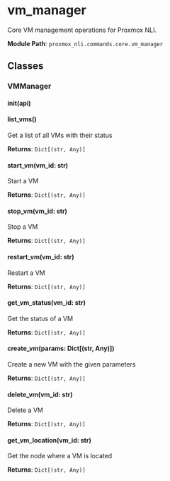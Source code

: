 # vm_manager

Core VM management operations for Proxmox NLI.

**Module Path**: `proxmox_nli.commands.core.vm_manager`

## Classes

### VMManager

#### __init__(api)

#### list_vms()

Get a list of all VMs with their status

**Returns**: `Dict[(str, Any)]`

#### start_vm(vm_id: str)

Start a VM

**Returns**: `Dict[(str, Any)]`

#### stop_vm(vm_id: str)

Stop a VM

**Returns**: `Dict[(str, Any)]`

#### restart_vm(vm_id: str)

Restart a VM

**Returns**: `Dict[(str, Any)]`

#### get_vm_status(vm_id: str)

Get the status of a VM

**Returns**: `Dict[(str, Any)]`

#### create_vm(params: Dict[(str, Any)])

Create a new VM with the given parameters

**Returns**: `Dict[(str, Any)]`

#### delete_vm(vm_id: str)

Delete a VM

**Returns**: `Dict[(str, Any)]`

#### get_vm_location(vm_id: str)

Get the node where a VM is located

**Returns**: `Dict[(str, Any)]`

